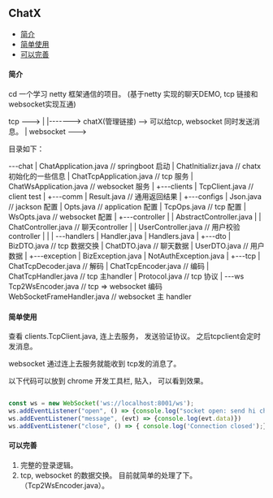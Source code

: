 ## ChatX


<!-- vim-markdown-toc GFM -->

* [简介](#简介)
* [简单使用](#简单使用)
* [可以完善](#可以完善)

<!-- vim-markdown-toc -->

#### 简介

cd 一个学习 netty 框架通信的项目。 (基于netty 实现的聊天DEMO, tcp 链接和 websocket实现互通)

tcp       ---> 
              |
              |-------> chatX(管理链接) --> 可以给tcp, websocket 同时发送消息。
              |
websocket --->

目录如下：

---chat
    |   ChatApplication.java  // springboot 启动
    |   ChatInitializr.java   // chatx 初始化的一些信息
    |   ChatTcpApplication.java // tcp 服务
    |   ChatWsApplication.java  // websocket 服务
    |
    +---clients
    |       TcpClient.java  // client test
    |
    +---comm
    |       Result.java // 通用返回结果
    |
    +---configs
    |       Json.java // jackson 配置
    |       Opts.java // application 配置
    |       TcpOps.java // tcp 配置
    |       WsOpts.java // websocket 配置
    |
    +---controller
    |   |   AbstractController.java 
    |   |   ChatController.java // 聊天controller
    |   |   UserController.java // 用户校验controller
    |   |
    |   \---handlers
    |           Handler.java
    |           Handlers.java
    |
    +---dto
    |       BizDTO.java // tcp 数据交换
    |       ChatDTO.java // 聊天数据 
    |       UserDTO.java // 用户数据 
    |
    +---exception
    |       BizException.java
    |       NotAuthException.java
    |
    +---tcp
    |       ChatTcpDecoder.java // 解码
    |       ChatTcpEncoder.java // 编码
    |       ChatTcpHandler.java // tcp 主handler
    |       Protocol.java // tcp 协议
    |
    \---ws
            Tcp2WsEncoder.java // tcp => websocket 编码
            WebSocketFrameHandler.java // websocket 主 handler
            
            
#### 简单使用

查看 clients.TcpClient.java, 连上去服务， 发送验证协议。 之后tcpclient会定时发消息。

websocket 通过连上去服务就能收到 tcp发的消息了。

以下代码可以放到 chrome 开发工具栏, 贴入， 可以看到效果。

```javascript

const ws = new WebSocket('ws://localhost:8001/ws');
ws.addEventListener("open", () => {console.log("socket open: send hi chatx"); ws.send('hi chatx');})
ws.addEventListener("message", (evt) => {console.log(evt.data)})
ws.addEventListener("close", () => { console.log('Connection closed');});

```

#### 可以完善

1. 完整的登录逻辑。
2. tcp, websocket 的数据交换。 目前就简单的处理了下。（Tcp2WsEncoder.java）。
            
            
